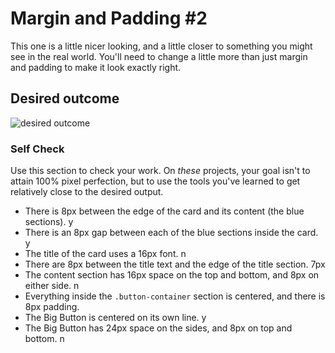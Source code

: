 # Margin and Padding #2

This one is a little nicer looking, and a little closer to something you might see in the real world. You'll need to change a little more than just margin and padding to make it look exactly right.

## Desired outcome
![desired outcome](./desired-outcome.png)

### Self Check
Use this section to check your work. On _these_ projects, your goal isn't to attain 100% pixel perfection, but to use the tools you've learned to get relatively close to the desired output.

- There is 8px between the edge of the card and its content (the blue sections). y
- There is an 8px gap between each of the blue sections inside the card. y
- The title of the card uses a 16px font. n
- There are 8px between the title text and the edge of the title section. 7px
- The content section has 16px space on the top and bottom, and 8px on either side. n
- Everything inside the `.button-container` section is centered, and there is 8px padding.
- The Big Button is centered on its own line. y
- The Big Button has 24px space on the sides, and 8px on top and bottom. n
